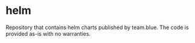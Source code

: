 # helm
Repository that contains helm charts published by team.blue. The code is provided as-is with no warranties.
